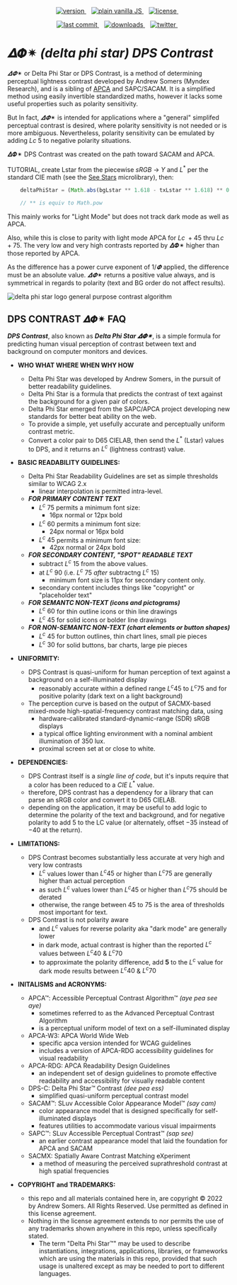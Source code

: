 <p align="center">

  <a href="https://npmjs.org/package/deltaphistar">
    <img src="https://badgen.net/npm/v/deltaphistar?color=3000c0&icon=npm" alt="version" />
  </a> &nbsp;&nbsp;
  <a href="https://github.com/Myndex/deltaphistar/src/">
    <img src="https://badgen.net/badge/JS/Vanilla/889900" alt="plain vanilla JS" />
  </a> &nbsp;&nbsp;
  <a href="https://github.com/Myndex/deltaphistar/blob/master/LICENSE.md">
    <img src="https://badgen.net/badge/license/AGPL?icon=github&color=BB5FD1" alt="license" />
  </a> &nbsp;&nbsp;
</p>
<p align="center">
  <a href="https://github.com/Myndex/deltaphistar">
    <img src="https://badgen.net/github/last-commit/Myndex/deltaphistar/?icon=github" alt="last commit" />
  </a> &nbsp;&nbsp;
  <a href="https://npmjs.org/package/deltaphistar">
    <img src="https://badgen.net/npm/dt/deltaphistar?color=6000b0&icon=npm" alt="downloads" />
  </a> &nbsp;&nbsp;
  <a href="https://twitter.com/MyndexResearch">
    <img src="https://badgen.net/badge/@/MyndexResearch?icon=twitter" alt="twitter" />
  </a> &nbsp;&nbsp;
</p>


# 𝜟𝜱✴︎ _(delta phi star) DPS Contrast_
$𝜟𝜱✴︎$ or Delta Phi Star or DPS Contrast, is a method of determining perceptual lightness contrast developed by Andrew Somers (Myndex Research), and is a sibling of [APCA](https://github.com/Myndex/SAPC-APCA) and SAPC/SACAM. It is a simplified method using easily invertible standardized maths, however it lacks some useful properties such as polarity sensitivity.

But In fact, $𝜟𝜱✴︎$ is intended for applications where a "general" simplifed perceptual contrast is desired, where polarity sensitivity is not needed or is more ambiguous. Nevertheless, polarity sensitivity can be emulated by adding $Lc\ 5$ to negative polarity situations.

𝜟𝜱✴︎ DPS Contrast was created on the path toward SACAM and APCA.

TUTORIAL, create Lstar from the piecewise $sRGB$ &rarr; $Y$ and $L^*$ per the standard CIE math (see the [See Stars](https://github.com/Myndex/seestars) microlibrary), then:

```js
    deltaPhiStar = (Math.abs(bgLstar ** 1.618 - txLstar ** 1.618) ** 0.618) * 1.414 - 40 ;
    
    // ** is equiv to Math.pow
```

This mainly works for "Light Mode" but does not track dark mode as well as APCA.

Also, while this is close to parity with light mode APCA for $Lc\ +45$ thru $Lc\ +75$. The very low and very high contrasts reported by 𝜟𝜱✴︎ higher than those reported by APCA.

As the difference has a power curve exponent of $1/𝜱$ applied, the difference must be an absolute value. $𝜟𝜱✴︎$ returns a positive value always, and is symmetrical in regards to polarity (text and BG order do not affect results). 

![delta phi star logo general purpose contrast algorithm](https://user-images.githubusercontent.com/42009457/183782606-309d650e-8c74-4701-92a3-431179ed287f.png)




## DPS CONTRAST 𝜟𝜱✴︎ FAQ
***DPS Contrast***, also known as ***Delta Phi Star 𝜟𝜱✴︎***, is a simple formula for predicting human visual perception of contrast between text and background on computer monitors and devices. 

- **WHO WHAT WHERE WHEN WHY HOW**
    - Delta Phi Star was developed by Andrew Somers, in the pursuit of better readability guidelines.
    - Delta Phi Star is a formula that predicts the contrast of text against the background for a given pair of colors.
    - Delta Phi Star emerged from the SAPC/APCA project developing new standards for better beat ability on the web.
    - To provide a simple, yet usefully accurate and perceptually uniform contrast metric.
    - Convert a color pair to D65 CIELAB, then send the $L^*$ (Lstar) values to DPS, and it returns an $L^c$ (lightness contrast) value.

- **BASIC READABILITY GUIDELINES:**
    - Delta Phi Star Readability Guidelines are set as simple thresholds similar to WCAG 2.x 
        - linear interpolation is permitted intra-level.
    - **_FOR PRIMARY CONTENT TEXT_**
        - $L^c\ 75$ permits a minimum font size:
            - 16px normal or 12px bold
        - $L^c\ 60$ permits a minimum font size:
            - 24px normal or 16px bold
        - $L^c\ 45$ permits a minimum font size:
            - 42px normal or 24px bold
    - **_FOR SECONDARY CONTENT, "SPOT" READABLE TEXT_**
        - subtract $L^c\ 15$ from the above values.
        - at $L^c\ 90$ (i.e. $L^c\ 75$ _after_ subtractng $L^c\ 15$)
            - minimum font size is 11px for secondary content only.
        - secondary content includes things like "copyright" or "placeholder text"
    - **_FOR SEMANTC NON-TEXT (icons and pictograms)_**
        - $L^c\ 60$ for thin outline icons or thin line drawings
        - $L^c\ 45$ for solid icons or bolder line drawings
    - **_FOR NON-SEMANTC NON-TEXT (chart elements or button shapes)_**
        - $L^c\ 45$ for button outlines, thin chart lines, small pie pieces
        - $L^c\ 30$ for solid buttons, bar charts, large pie pieces

- **UNIFORMITY:**
    - DPS Contrast is quasi-uniform for human perception of text against a background on a self-illuminated display
        - reasonably accurate within a defined range $L^c 45$ to $L^c 75$ and for positive polarity (dark text on a light background)
    - The perception curve is based on the output of SACMX-based mixed-mode high-spatial-frequency contrast matching data, using
        - hardware-calibrated standard-dynamic-range (SDR) sRGB displays
        - a typical office lighting environment with a nominal ambient illumination of 350 lux.
        - proximal screen set at or close to white.

- **DEPENDENCIES:**
    - DPS Contrast itself is a *single line of code*, but it's inputs require that a color has been reduced to a $CIE\ L^*$ value.
    - therefore, DPS contrast has a dependency for a library that can parse an sRGB color and convert it to D65 CIELAB.
    - depending on the application, it may be useful to add logic to determine the polarity of the text and background, and for negative polarity to add $5$ to the LC value (or alternately, offset $-35$ instead of $-40$ at the return).

- **LIMITATIONS:**
    - DPS Contrast becomes substantially less accurate at very high and very low contrasts
        - $L^c$ values lower than $L^c 45$ or higher than $L^c 75$ are generally higher than actual perception
        - as such $L^c$ values lower than $L^c 45$ or higher than $L^c 75$ should be derated
        - otherwise, the range between 45 to 75 is the area of thresholds most important for text.
    - DPS Contrast is not polarity aware
        - and $L^c$ values for reverse polarity aka "dark mode" are generally lower
        - in dark mode, actual contrast is higher than the reported $L^c$ values between $L^c 40$ & $L^c 70$
        - to approximate the polarity difference, add **$5$** to the $L^c$ value for dark mode results between $L^c 40$ & $L^c 70$

- **INITALISMS and ACRONYMS:**
    - APCA™: Accessible Perceptual Contrast Algorithm™ *(aye pea see aye)*
        - sometimes referred to as the Advanced Perceptual Contrast Algorithm
        - is a perceptual uniform model of text on a self-illuminated display
    - APCA-W3: APCA World Wide Web
        - specific apca version intended for WCAG guidelines
        - includes a version of APCA-RDG accessibility guidelines for visual readability
    - APCA-RDG: APCA Readability Design Guidelines 
        - an independent set of design guidelines to promote effective readability and accessibility for visually readable content
    - DPS-C: Delta Phi Star™ Contrast *(dee pea ess)*
        - simplified quasi-uniform perceptual contrast model
    - SACAM™: SLuv Accessible Color Appearance Model™ *(say cam)*
        - color appearance model that is designed specifically for self-illuminated displays
        - features utilities to accommodate various visual impairments
    - SAPC™: SLuv Accessible Perceptual Contrast™ *(sap see)*
        - an earlier contrast appearance model that laid the foundation for APCA and SACAM
    - SACMX: Spatially Aware Contrast Matching eXperiment
        - a method of measuring the perceived suprathreshold contrast at high spatial frequencies
 
 - **COPYRIGHT and TRADEMARKS:**
     - this repo and all materials contained here in, are copyright © 2022 by Andrew Somers. All Rights Reserved. Use permitted as defined in this license agreement.
     - Nothing in the license agreement extends to nor permits the use of any trademarks shown anywhere in this repo, unless specifically stated.
         - The term "Delta Phi Star™" may be used to describe instantiations, integrations, applications, libraries, or frameworks which are using the materials in this repo, provided that such usage is unaltered except as may be needed to port to different languages.

